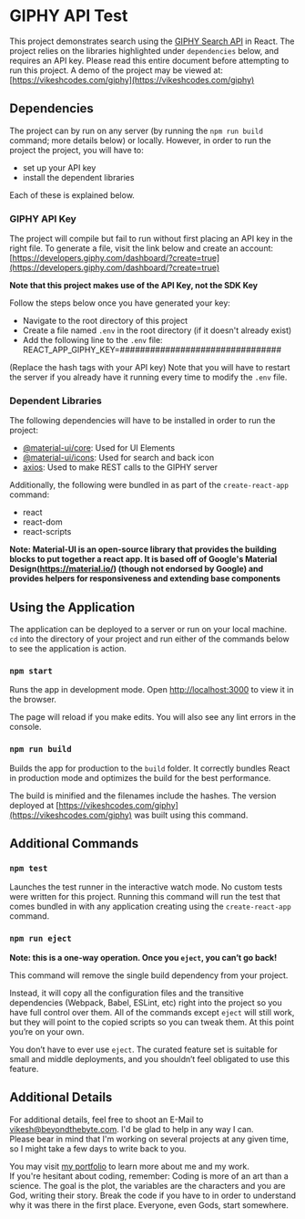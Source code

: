 # GIPHY API Test

This project demonstrates search using the [GIPHY Search API](https://developers.giphy.com/docs/api#quick-start-guide) in React. The project relies on the libraries highlighted under `dependencies` below, and requires an API key. Please read this entire document before attempting to run this project. A demo of the project may be viewed at:
[https://vikeshcodes.com/giphy](https://vikeshcodes.com/giphy)

## Dependencies

The project can by run on any server (by running the `npm run build` command; more details below) or locally. However, in order to run the project the project, you will have to:
- set up your API key
- install the dependent libraries

Each of these is explained below.

### GIPHY API Key

The project will compile but fail to run without first placing an API key in the right file. To generate a file, visit the link below and create an account:
[https://developers.giphy.com/dashboard/?create=true](https://developers.giphy.com/dashboard/?create=true)

**Note that this project makes use of the API Key, not the SDK Key**

Follow the steps below once you have generated your key:
- Navigate to the root directory of this project
- Create a file named `.env` in the root directory (if it doesn't already exist)
- Add the following line to the `.env` file:
REACT_APP_GIPHY_KEY=################################

(Replace the hash tags with your API key)
Note that you will have to restart the server if you already have it running every time to modify the `.env` file. 

### Dependent Libraries

The following dependencies will have to be installed in order to run the project:
- [@material-ui/core](https://www.npmjs.com/package/@material-ui/core): Used for UI Elements
- [@material-ui/icons](https://www.npmjs.com/package/@material-ui/icons): Used for search and back icon
- [axios](https://www.npmjs.com/package/axios): Used to make REST calls to the GIPHY server

Additionally, the following were bundled in as part of the `create-react-app` command:
- react
- react-dom
- react-scripts

**Note: Material-UI is an open-source library that provides the building blocks to put together a react app. It is based off of Google's Material Design(https://material.io/) (though not endorsed by Google) and provides helpers for responsiveness and extending base components**

## Using the Application

The application can be deployed to a server or run on your local machine. `cd` into the directory of your project and run either of the commands below to see the application is action.

### `npm start`

Runs the app in development mode.
Open [http://localhost:3000](http://localhost:3000) to view it in the browser.

The page will reload if you make edits.
You will also see any lint errors in the console.

### `npm run build`

Builds the app for production to the `build` folder.
It correctly bundles React in production mode and optimizes the build for the best performance.

The build is minified and the filenames include the hashes. The version deployed at [https://vikeshcodes.com/giphy](https://vikeshcodes.com/giphy) was built using this command.

## Additional Commands

### `npm test`

Launches the test runner in the interactive watch mode. No custom tests were written for this project. Running this command will run the test that comes bundled in with any application creating using the `create-react-app` command.

### `npm run eject`

**Note: this is a one-way operation. Once you `eject`, you can’t go back!**

This command will remove the single build dependency from your project.

Instead, it will copy all the configuration files and the transitive dependencies (Webpack, Babel, ESLint, etc) right into the project so you have full control over them. All of the commands except `eject` will still work, but they will point to the copied scripts so you can tweak them. At this point you’re on your own.

You don’t have to ever use `eject`. The curated feature set is suitable for small and middle deployments, and you shouldn’t feel obligated to use this feature.

## Additional Details

For additional details, feel free to shoot an E-Mail to vikesh@beyondthebyte.com. I'd be glad to help in any way I can.<br>
Please bear in mind that I'm working on several projects at any given time, so I might take a few days to write back to you.

You may visit [my portfolio](https://vikeshcodes.com/) to learn more about me and my work.<br>
If you're hesitant about coding, remember: Coding is more of an art than a science. The goal is the plot, the variables are the characters and you are God, writing their story. Break the code if you have to in order to understand why it was there in the first place. Everyone, even Gods, start somewhere.